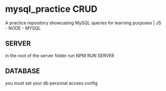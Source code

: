 # mysql_practice CRUD
A practice repository showcasing MySQL queries for learning purposes  | JS - NODE - MYSQL

## SERVER
in the root of the server folder run NPM RUN SERVER

## DATABASE
you must set your db personal access config 
